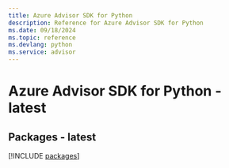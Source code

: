 ```yaml
---
title: Azure Advisor SDK for Python
description: Reference for Azure Advisor SDK for Python
ms.date: 09/18/2024
ms.topic: reference
ms.devlang: python
ms.service: advisor
---
```

# Azure Advisor SDK for Python - latest
## Packages - latest
[!INCLUDE [packages](advisor-index.md)]